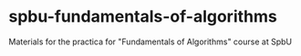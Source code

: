 # spbu-fundamentals-of-algorithms
Materials for the practica for "Fundamentals of Algorithms" course at SpbU
